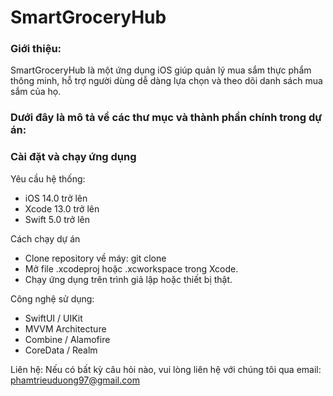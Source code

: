 # SmartGroceryHub

### Giới thiệu:
SmartGroceryHub là một ứng dụng iOS giúp quản lý mua sắm thực phẩm thông minh, hỗ trợ người dùng dễ dàng lựa chọn và theo dõi danh sách mua sắm của họ.

### Dưới đây là mô tả về các thư mục và thành phần chính trong dự án:

### Cài đặt và chạy ứng dụng

Yêu cầu hệ thống:
  * iOS 14.0 trở lên
  * Xcode 13.0 trở lên
  * Swift 5.0 trở lên

Cách chạy dự án

  * Clone repository về máy: git clone
  * Mở file .xcodeproj hoặc .xcworkspace trong Xcode.
  * Chạy ứng dụng trên trình giả lập hoặc thiết bị thật.

Công nghệ sử dụng:
  * SwiftUI / UIKit
  * MVVM Architecture
  * Combine / Alamofire 
  * CoreData / Realm 

Liên hệ:
Nếu có bất kỳ câu hỏi nào, vui lòng liên hệ với chúng tôi qua email: phamtrieuduong97@gmail.com

